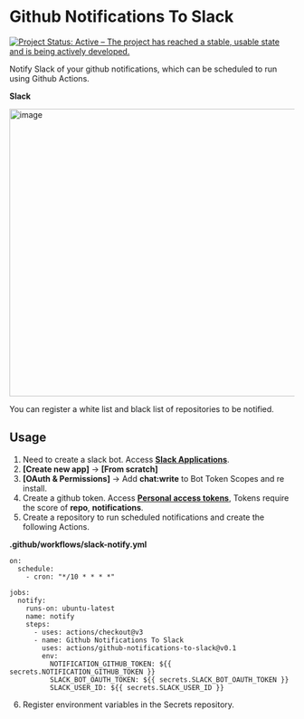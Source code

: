 # Github Notifications To Slack
<a href="https://www.repostatus.org/#active"><img src="https://www.repostatus.org/badges/latest/active.svg" alt="Project Status: Active – The project has reached a stable, usable state and is being actively developed." /></a>

Notify Slack of your github notifications, which can be scheduled to run using Github Actions.

**Slack**

<img width="508" alt="image" src="https://user-images.githubusercontent.com/68991732/190888938-52399977-b045-49e8-8afb-a028b1a5ba94.png">

You can register a white list and black list of repositories to be notified.

## Usage

1. Need to create a slack bot. Access **[Slack Applications](https://api.slack.com/apps)**.
2. **[Create new app]** -> **[From scratch]**
3. **[OAuth & Permissions]** -> Add **chat:write** to Bot Token Scopes and re install.
4. Create a github token. Access **[Personal access tokens](https://github.com/settings/tokens)**, Tokens require the score of **repo**, **notifications**.
5. Create a repository to run scheduled notifications and create the following Actions.

**.github/workflows/slack-notify.yml**
```
on:
  schedule:
    - cron: "*/10 * * * *"

jobs:
  notify:
    runs-on: ubuntu-latest
    name: notify
    steps:
      - uses: actions/checkout@v3
      - name: Github Notifications To Slack
        uses: actions/github-notifications-to-slack@v0.1
        env:
          NOTIFICATION_GITHUB_TOKEN: ${{ secrets.NOTIFICATION_GITHUB_TOKEN }}
          SLACK_BOT_OAUTH_TOKEN: ${{ secrets.SLACK_BOT_OAUTH_TOKEN }}
          SLACK_USER_ID: ${{ secrets.SLACK_USER_ID }}
```

6. Register environment variables in the Secrets repository.
